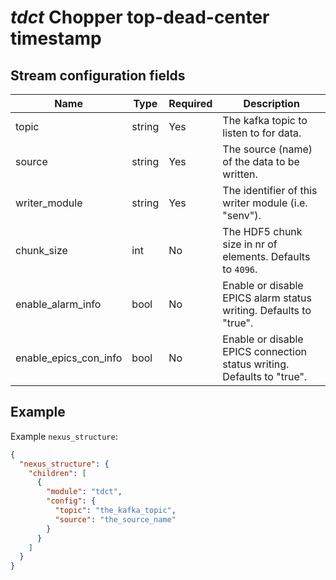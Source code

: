 # *tdct* Chopper top-dead-center timestamp

## Stream configuration fields

|Name|Type|Required|Description|
---|---|---|---|
topic|string|Yes|The kafka topic to listen to for data.|
source|string|Yes|The source (name) of the data to be written.|
writer_module|string|Yes|The identifier of this writer module (i.e. "senv").|
chunk_size|int|No|The HDF5 chunk size in nr of elements. Defaults to `4096`.|
enable_alarm_info|bool|No|Enable or disable EPICS alarm status writing. Defaults to "true".|
enable_epics_con_info|bool|No|Enable or disable EPICS connection status writing. Defaults to "true".|

## Example

Example `nexus_structure`:

```json
{
  "nexus_structure": {
    "children": [
      {
        "module": "tdct",
        "config": {
          "topic": "the_kafka_topic",
          "source": "the_source_name"
        }
      }
    ]
  }
}
```

